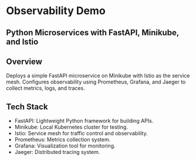 # Observability Demo

## Python Microservices with FastAPI, Minikube, and Istio

## Overview
Deploys a simple FastAPI microservice on Minikube with Istio as the service mesh.
Configures observability using Prometheus, Grafana, and Jaeger to collect metrics, logs, and traces.

## Tech Stack
- FastAPI: Lightweight Python framework for building APIs.
- Minikube: Local Kubernetes cluster for testing.
- Istio: Service mesh for traffic control and observability.
- Prometheus: Metrics collection system.
- Grafana: Visualization tool for monitoring.
- Jaeger: Distributed tracing system.
